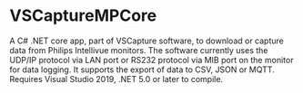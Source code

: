 # VSCaptureMPCore

A C# .NET core app, part of VSCapture software, to download or capture data from Philips Intellivue monitors. The software currently uses the UDP/IP protocol via LAN port or RS232 protocol via MIB port on the monitor for data logging. It supports the export of data to CSV, JSON or MQTT. Requires Visual Studio 2019, .NET 5.0 or later to compile. 
